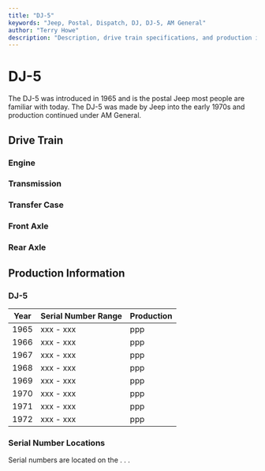 ```yaml
---
title: "DJ-5"
keywords: "Jeep, Postal, Dispatch, DJ, DJ-5, AM General"
author: "Terry Howe"
description: "Description, drive train specifications, and production information for the Jeep Dispatch Jeep DJ-5"
---
```

# DJ-5

The DJ-5 was introduced in 1965 and is the postal Jeep most people are familiar with today. The DJ-5 was made by Jeep into the early 1970s and production continued under AM General.

## Drive Train

### Engine

### Transmission

### Transfer Case

### Front Axle

### Rear Axle

## Production Information

### DJ-5

| Year | Serial Number Range | Production |
|------|---------------------|------------|
| 1965 | xxx - xxx           | ppp        |
| 1966 | xxx - xxx           | ppp        |
| 1967 | xxx - xxx           | ppp        |
| 1968 | xxx - xxx           | ppp        |
| 1969 | xxx - xxx           | ppp        |
| 1970 | xxx - xxx           | ppp        |
| 1971 | xxx - xxx           | ppp        |
| 1972 | xxx - xxx           | ppp        |

### Serial Number Locations

Serial numbers are located on the . . .